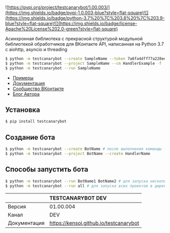 ![https://pypi.org/project/testcanarybot/1.00.003/](https://img.shields.io/badge/pypi-1.0.003-blue?style=flat-square)![](https://img.shields.io/badge/python-3.7%20%7C%203.8%20%7C%203.9-blue?style=flat-square)![](https://img.shields.io/badge/license-Apache%20License%202.0-green?style=flat-square)

Асинхронная библиотека с прекрасной структурой модульной библиотекой обработчиков для ВКонтакте API, написанная на Python 3.7 с aiohttp, asyncio и threading

```bash
$ python -m testcanarybot --create SampleName --token 7a6fa4dff77a228eeda56603b8f53806c883f011c40b72630bb50df056f6479e52a --group 195675828
$ python -m testcanarybot --project SampleName --cm HandlerExample -f
$ python -m testcanarybot --run SampleName
```

* [Примеры](https://github.com/kensoi/testcanarybot/tree/dev/library)
* [Документация](https://kensoi.github.io/testcanarybot)
* [Сообщество ВКонтакте](https://vk.com/testcanarybot)
* [Блог Автора](https://vk.com/crubbukket)

## Установка

```bash
$ pip install testcanarybot 
```

## Создание бота

```bash
$ python -m testcanarybot --create BotName # после выполнения команды требуется настроить BotName/root.py
$ python -m testcanarybot --project BotName --create HandlerName 
```

## Способы запустить бота

```bash
$ python -m testcanarybot --run BotName1 BotName2 # для запуска нескольких проектов
$ python -m testcanarybot --run all # для запуска всех проектов в директории
```

|              | TESTCANARYBOT DEV                      |
| :----------- | :------------------------------------- |
| Версия       | 01.00.004                              |
| Канал        | DEV                                    |
| Документация | https://kensoi.github.io/testcanarybot |